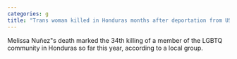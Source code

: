 ```yaml
---
categories: g
title: "Trans woman killed in Honduras months after deportation from US reports"
---
```

Melissa Nuñez"s death marked the 34th killing of a member of the LGBTQ community in Honduras so far this year, according to a local group.